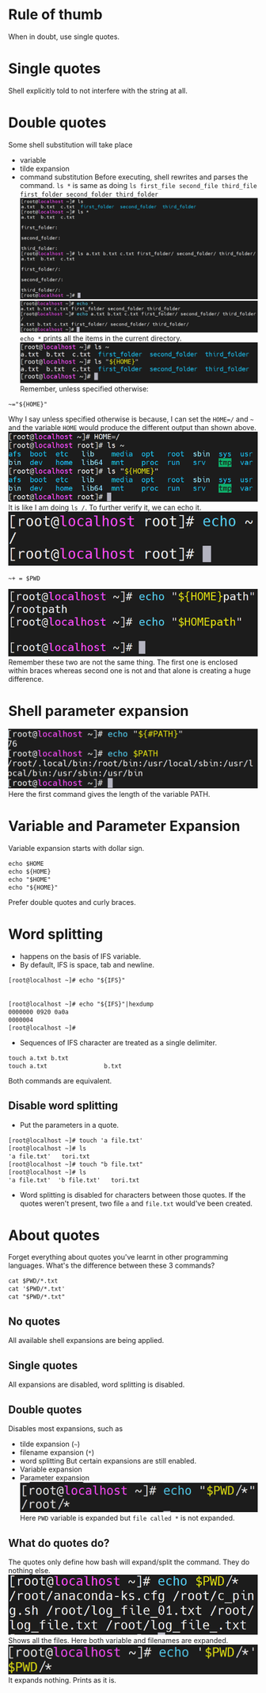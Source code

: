 # Rule of thumb
When in doubt, use single quotes.
# Single quotes
Shell explicitly told to not interfere with the string at all.
# Double quotes
Some shell substitution will take place
- variable
- tilde expansion
- command substitution
Before executing, shell rewrites and parses the command.
`ls *` is same as doing `ls first_file second_file third_file first_folder second_folder third_folder`
![](_resources/Pasted%20image%2020240201222657.png)
![](_resources/Pasted%20image%2020240201223037.png)
`echo *` prints all the items in the current directory.
![](_resources/Pasted%20image%2020240201223156.png)
Remember, unless specified otherwise:
```
~="${HOME}"
```
Why I say unless specified otherwise is because, I can set the `HOME=/` and `~` and the variable `HOME` would produce the different output than shown above.
![](_resources/Pasted%20image%2020240201223459.png)
It is like I am doing `ls /`. To further verify it, we can echo it.
![](_resources/Pasted%20image%2020240201223559.png)
```
~+ = $PWD
```
![](_resources/Pasted%20image%2020240201224104.png)
Remember these two are not the same thing. The first one is enclosed within braces whereas second one is not and that alone is creating a huge difference.
# Shell parameter expansion
![](_resources/Pasted%20image%2020240201224343.png)
Here the first command gives the length of the variable PATH.
# Variable and Parameter Expansion
Variable expansion starts with dollar sign.
```
echo $HOME
echo ${HOME}
echo "$HOME"
echo "${HOME}"
```
Prefer double quotes and curly braces.
# Word splitting
- happens on the basis of IFS variable.
- By default, IFS is space, tab and newline.
```
[root@localhost ~]# echo "${IFS}"


[root@localhost ~]# echo "${IFS}"|hexdump
0000000 0920 0a0a
0000004
[root@localhost ~]#
```
- Sequences of IFS character are treated as a single delimiter.
```
touch a.txt b.txt 
touch a.txt                b.txt
```
Both commands are equivalent.
## Disable word splitting
- Put the parameters in a quote.
```
[root@localhost ~]# touch 'a file.txt'
[root@localhost ~]# ls
'a file.txt'   tori.txt
[root@localhost ~]# touch "b file.txt"
[root@localhost ~]# ls
'a file.txt'  'b file.txt'   tori.txt
```
- Word splitting is disabled for characters between those quotes. If the quotes weren't present, two file `a` and `file.txt` would've been created.
# About quotes
Forget everything about quotes you've learnt in other programming languages.
What's the difference between these 3 commands?
```
cat $PWD/*.txt
cat '$PWD/*.txt'
cat "$PWD/*.txt"
```
## No quotes
All available shell expansions are being applied.
## Single quotes
All expansions are disabled, word splitting is disabled.
## Double quotes
Disables most expansions, such as
- tilde expansion (`~`)
- filename expansion (`*`)
- word splitting
But certain expansions are still enabled.
- Variable expansion
- Parameter expansion
![](_resources/Pasted%20image%2020240201120958.png)
Here `PWD` variable is expanded but `file called *` is not expanded.
## What do quotes do?
The quotes only define how bash will expand/split the command. They do nothing else.
![](_resources/Pasted%20image%2020240201121144.png)
Shows all the files. Here both variable and filenames are expanded.
![](_resources/Pasted%20image%2020240201121243.png)
It expands nothing. Prints as it is.